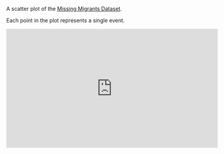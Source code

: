 A scatter plot of the [Missing Migrants Dataset](https://gist.github.com/curran/a9656d711a8ad31d812b8f9963ac441c).

Each point in the plot represents a single event.

<iframe width="560" height="315" src="https://www.youtube.com/embed/E4nCWOx_1PM" frameborder="0" allow="accelerometer; autoplay; clipboard-write; encrypted-media; gyroscope; picture-in-picture" allowfullscreen></iframe>